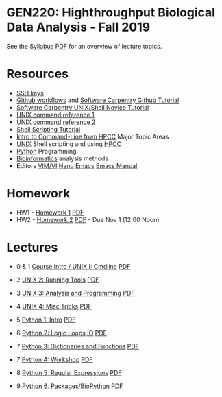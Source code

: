 # GEN220: Highthroughput Biological Data Analysis - Fall 2019

See the [Syllabus](Resources/Syllabus) [PDF](Resources/Syllabus.pdf)
for an overview of lecture topics.

# Resources
* [SSH keys](Resources/SSH_keys)
* [Github workflows](Resources/Git_tutorial) and [Software Carpentry Github Tutorial](http://swcarpentry.github.io/git-novice/)
* [Software Carpentry UNIX/Shell Novice Tutorial](http://swcarpentry.github.io/shell-novice/)
* [UNIX command reference 1](https://rumorscity.com/wp-content/uploads/2014/08/10-Linux-Unix-Command-Cheat-Sheet-011.jpg)
* [UNIX command reference 2](UNIX/img/FOSS_CheatSheet.jpg)
* [Shell Scripting Tutorial](https://www.shellscript.sh/)
* [Intro to Command-Line from HPCC](http://hpcc.ucr.edu/manuals_linux-basics_cmdline-basics.html)
Major Topic Areas
* [UNIX](UNIX) Shell scripting and using [HPCC](http://hpcc.ucr.edu)
* [Python](Python) Programming
* [Bioinformatics](Bioinfomatics) analysis methods
* Editors [VIM/VI](http://hpcc.ucr.edu/manuals_linux-basics_vim.html) [Nano](https://www.howtogeek.com/howto/42980/the-beginners-guide-to-nano-the-linux-command-line-text-editor/) [Emacs](https://www.gnu.org/software/emacs/tour/) [Emacs Manual](https://www.gnu.org/software/emacs/manual/html_node/emacs/index.html)

# Homework

* HW1 - [Homework 1](Assignments/HW1) [PDF](Assignments/HW1.pdf) 
* HW2 - [Homework 2](Assignments/HW2) [PDF](Assignments/HW2.pdf) - Due Nov 1 (12:00 Noon)

# Lectures

* 0 & 1 [Course Intro / UNIX I: Cmdline](UNIX/00_Login_Notebook) [PDF](UNIX/00_Login_Notebook.pdf)
* 2 [UNIX 2: Running Tools](UNIX/01_Tools) [PDF](UNIX/01_Tools.pdf)
* 3 [UNIX 3: Analysis and Programming](UNIX/02_Analysis_summary) [PDF](UNIX/02_Analysis_summary.pdf)
* 4 [UNIX 4: Misc Tricks](UNIX/03_Wrapup_and_Tools) [PDF](UNIX/03_Wrapup_and_Tools.pdf)

* 5 [Python 1: Intro](Python/01_Python_Intro) [PDF](Python/01_Python_Intro.pdf)
* 6 [Python 2: Logic,Loops,IO](Python/02_Loops_IO) [PDF](Python/02_Loops_IO.pdf)
* 7 [Python 3: Dictionaries and Functions](Python/03_Dict_Func.md) [PDF](Python/03_Dict_Func.pdf)
* 7 [Python 4: Workshop](Python/04_Workshop) [PDF](Python/04_Workshop.pdf)
* 8 [Python 5: Regular Expressions](Python/05_String_patterns) [PDF](Python/05_String_patterns.pdf)
* 9 [Python 6: Packages/BioPython](Python/06_Packages) [PDF](Python/06_Packages.pdf)
